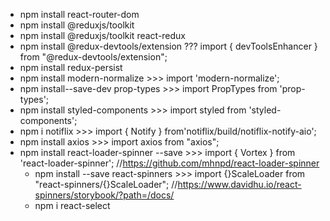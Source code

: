 - npm install react-router-dom
- npm install @reduxjs/toolkit
- npm install @reduxjs/toolkit react-redux
- npm install @redux-devtools/extension ??? import { devToolsEnhancer } from
  "@redux-devtools/extension";
- npm install redux-persist
- npm install modern-normalize >>> import 'modern-normalize';
- npm install--save-dev prop-types >>> import PropTypes from 'prop-types';
- npm install styled-components >>> import styled from 'styled-components';
- npm i notiflix >>> import { Notify } from'notiflix/build/notiflix-notify-aio';
  <!-- const notifyWarning = {
    width: '500px',
    fontSize: '25px',
    position: 'center-top',
    opacity: 0.7,
    timeout: 1500,
  }; -->
  <!-- const notifySuccess = {
      width: '500px',
      timeout: '5000',
      fontSize: '25px',
      position: 'center-top',
      opacity: 0.7,
  }; -->
- npm install axios >>> import axios from "axios";
- npm install react-loader-spinner --save >>> import { Vortex } from
  'react-loader-spinner'; //https://github.com/mhnpd/react-loader-spinner
  <!-- <MagnifyingGlass
    visible={true}
    height="80"
    width="80"
    ariaLabel="MagnifyingGlass-loading"
    wrapperStyle={{}}
    wrapperClass="MagnifyingGlass-wrapper"
    glassColor = '#c0efff'
    color = '#e15b64'
  /> -->
  <!-- <Vortex
    visible={true}
    height="80"
    width="80"
    ariaLabel="vortex-loading"
    wrapperStyle={{}}
    wrapperClass="vortex-wrapper"
    colors={['red', 'green', 'blue', 'yellow', 'orange', 'purple']}
  /> -->
  - npm install --save react-spinners >>> import {}ScaleLoader from
    "react-spinners/{}ScaleLoader";
    //https://www.davidhu.io/react-spinners/storybook/?path=/docs/
  - npm i react-select
